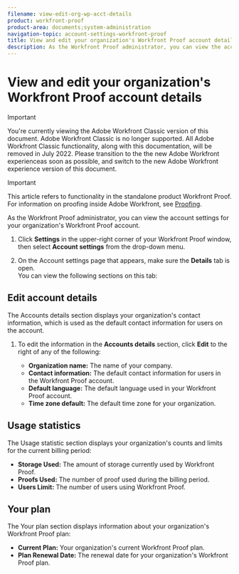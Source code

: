 ```yaml
---
filename: view-edit-org-wp-acct-details
product: workfront-proof
product-area: documents;system-administration
navigation-topic: account-settings-workfront-proof
title: View and edit your organization's Workfront Proof account details
description: As the Workfront Proof administrator, you can view the account settings for your organization's Workfront Proof account.
---
```


# View and edit your organization's Workfront Proof account details

>[!IMPORTANT]
>
>You're currently viewing the Adobe Workfront Classic version of this document. Adobe Workfront Classic is no longer supported. All Adobe Workfront Classic functionality, along with this documentation, will be removed in July 2022. Please transition to the the new Adobe Workfront experienceas soon as possible, and switch to the new Adobe Workfront experience version of this document.

>[!IMPORTANT]
>
>This article refers to functionality in the standalone product Workfront Proof. For information on proofing inside Adobe Workfront, see [Proofing](../../../review-and-approve-work/proofing/proofing.md).

As the Workfront Proof administrator, you can view the account settings for your organization's Workfront Proof account.

1. Click **Settings** in the upper-right corner of your Workfront Proof window, then select **Account settings** from the drop-down menu.

1. On the Account settings page that appears, make sure the **Details** tab is open.  
   You can view the following sections on this&nbsp;tab:

## Edit account details

The Accounts details section displays&nbsp;your&nbsp;organization's contact information, which is used as the default contact information for users on the account.&nbsp;

1. To edit the information in the **Accounts details** section, click **Edit**&nbsp;to the right of any of the following:

   * **Organization name:** The name of your company.&nbsp;
   * **Contact information:** The default contact information for users in the Workfront Proof account.
   * **Default language:** The default language used in your Workfront Proof account.
   * **Time zone default:** The default time zone for your organization.

## Usage statistics

The Usage statistic section displays your organization's counts and limits for the current billing period:

* **Storage Used:** The amount of storage currently used by Workfront Proof.
* **Proofs Used:** The number of proof used during the billing period.
* **Users Limit:** The number of users using Workfront Proof.

## Your plan

The Your plan section displays information about your organization's Workfront Proof plan:

* **Current Plan:**&nbsp;Your organization's current Workfront Proof plan.
* **Plan Renewal Date:**&nbsp;The renewal date for your organization's Workfront Proof plan.

